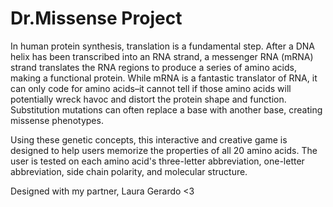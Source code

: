 # Dr.Missense Project

In human protein synthesis, translation is a fundamental step. After a DNA helix has been transcribed into an RNA strand, a messenger RNA (mRNA) strand translates the RNA regions to produce a series of amino acids, making a functional protein. While mRNA is a fantastic translator of RNA, it can only code for amino acids–it cannot tell if those amino acids will potentially wreck havoc and distort the protein shape and function. Substitution mutations can often replace a base with another base, creating missense phenotypes.

Using these genetic concepts, this interactive and creative game is designed to help users memorize the properties of all 20 amino acids. The user is tested on each amino acid's three-letter abbreviation, one-letter abbreviation, side chain polarity, and molecular structure.

Designed with my partner, Laura Gerardo <3
